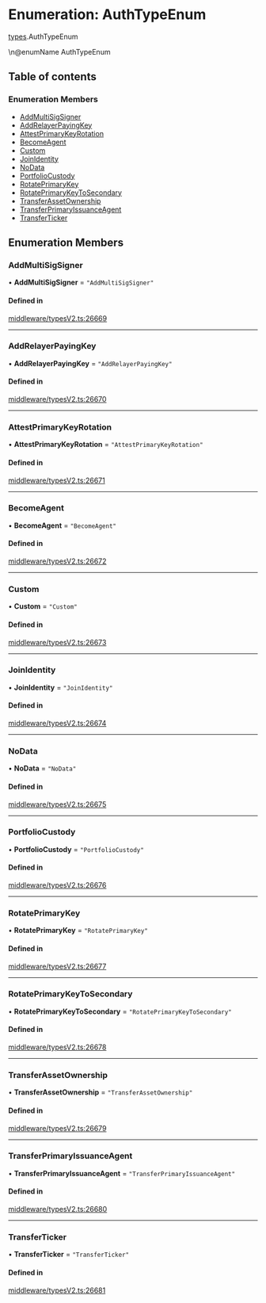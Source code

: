 # Enumeration: AuthTypeEnum

[types](../wiki/types).AuthTypeEnum

\n@enumName AuthTypeEnum

## Table of contents

### Enumeration Members

- [AddMultiSigSigner](../wiki/types.AuthTypeEnum#addmultisigsigner)
- [AddRelayerPayingKey](../wiki/types.AuthTypeEnum#addrelayerpayingkey)
- [AttestPrimaryKeyRotation](../wiki/types.AuthTypeEnum#attestprimarykeyrotation)
- [BecomeAgent](../wiki/types.AuthTypeEnum#becomeagent)
- [Custom](../wiki/types.AuthTypeEnum#custom)
- [JoinIdentity](../wiki/types.AuthTypeEnum#joinidentity)
- [NoData](../wiki/types.AuthTypeEnum#nodata)
- [PortfolioCustody](../wiki/types.AuthTypeEnum#portfoliocustody)
- [RotatePrimaryKey](../wiki/types.AuthTypeEnum#rotateprimarykey)
- [RotatePrimaryKeyToSecondary](../wiki/types.AuthTypeEnum#rotateprimarykeytosecondary)
- [TransferAssetOwnership](../wiki/types.AuthTypeEnum#transferassetownership)
- [TransferPrimaryIssuanceAgent](../wiki/types.AuthTypeEnum#transferprimaryissuanceagent)
- [TransferTicker](../wiki/types.AuthTypeEnum#transferticker)

## Enumeration Members

### AddMultiSigSigner

• **AddMultiSigSigner** = ``"AddMultiSigSigner"``

#### Defined in

[middleware/typesV2.ts:26669](https://github.com/PolymeshAssociation/polymesh-sdk/blob/91c2d2d8/src/middleware/typesV2.ts#L26669)

___

### AddRelayerPayingKey

• **AddRelayerPayingKey** = ``"AddRelayerPayingKey"``

#### Defined in

[middleware/typesV2.ts:26670](https://github.com/PolymeshAssociation/polymesh-sdk/blob/91c2d2d8/src/middleware/typesV2.ts#L26670)

___

### AttestPrimaryKeyRotation

• **AttestPrimaryKeyRotation** = ``"AttestPrimaryKeyRotation"``

#### Defined in

[middleware/typesV2.ts:26671](https://github.com/PolymeshAssociation/polymesh-sdk/blob/91c2d2d8/src/middleware/typesV2.ts#L26671)

___

### BecomeAgent

• **BecomeAgent** = ``"BecomeAgent"``

#### Defined in

[middleware/typesV2.ts:26672](https://github.com/PolymeshAssociation/polymesh-sdk/blob/91c2d2d8/src/middleware/typesV2.ts#L26672)

___

### Custom

• **Custom** = ``"Custom"``

#### Defined in

[middleware/typesV2.ts:26673](https://github.com/PolymeshAssociation/polymesh-sdk/blob/91c2d2d8/src/middleware/typesV2.ts#L26673)

___

### JoinIdentity

• **JoinIdentity** = ``"JoinIdentity"``

#### Defined in

[middleware/typesV2.ts:26674](https://github.com/PolymeshAssociation/polymesh-sdk/blob/91c2d2d8/src/middleware/typesV2.ts#L26674)

___

### NoData

• **NoData** = ``"NoData"``

#### Defined in

[middleware/typesV2.ts:26675](https://github.com/PolymeshAssociation/polymesh-sdk/blob/91c2d2d8/src/middleware/typesV2.ts#L26675)

___

### PortfolioCustody

• **PortfolioCustody** = ``"PortfolioCustody"``

#### Defined in

[middleware/typesV2.ts:26676](https://github.com/PolymeshAssociation/polymesh-sdk/blob/91c2d2d8/src/middleware/typesV2.ts#L26676)

___

### RotatePrimaryKey

• **RotatePrimaryKey** = ``"RotatePrimaryKey"``

#### Defined in

[middleware/typesV2.ts:26677](https://github.com/PolymeshAssociation/polymesh-sdk/blob/91c2d2d8/src/middleware/typesV2.ts#L26677)

___

### RotatePrimaryKeyToSecondary

• **RotatePrimaryKeyToSecondary** = ``"RotatePrimaryKeyToSecondary"``

#### Defined in

[middleware/typesV2.ts:26678](https://github.com/PolymeshAssociation/polymesh-sdk/blob/91c2d2d8/src/middleware/typesV2.ts#L26678)

___

### TransferAssetOwnership

• **TransferAssetOwnership** = ``"TransferAssetOwnership"``

#### Defined in

[middleware/typesV2.ts:26679](https://github.com/PolymeshAssociation/polymesh-sdk/blob/91c2d2d8/src/middleware/typesV2.ts#L26679)

___

### TransferPrimaryIssuanceAgent

• **TransferPrimaryIssuanceAgent** = ``"TransferPrimaryIssuanceAgent"``

#### Defined in

[middleware/typesV2.ts:26680](https://github.com/PolymeshAssociation/polymesh-sdk/blob/91c2d2d8/src/middleware/typesV2.ts#L26680)

___

### TransferTicker

• **TransferTicker** = ``"TransferTicker"``

#### Defined in

[middleware/typesV2.ts:26681](https://github.com/PolymeshAssociation/polymesh-sdk/blob/91c2d2d8/src/middleware/typesV2.ts#L26681)
